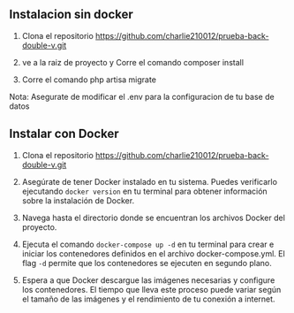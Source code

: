 ## Instalacion sin docker

1. Clona el repositorio https://github.com/charlie210012/prueba-back-double-v.git

2. ve a la raiz de proyecto y Corre el comando composer install

3. Corre el comando php artisa migrate 

Nota: Asegurate de modificar el .env para la configuracion de tu base de datos

## Instalar con Docker

1. Clona el repositorio https://github.com/charlie210012/prueba-back-double-v.git

2. Asegúrate de tener Docker instalado en tu sistema. Puedes verificarlo ejecutando `docker version` en tu terminal para obtener información sobre la instalación de Docker. 

3. Navega hasta el directorio donde se encuentran los archivos Docker del proyecto. 

4. Ejecuta el comando `docker-compose up -d` en tu terminal para crear e iniciar los contenedores definidos en el archivo docker-compose.yml. El flag `-d` permite que los contenedores se ejecuten en segundo plano. 

5. Espera a que Docker descargue las imágenes necesarias y configure los contenedores. El tiempo que lleva este proceso puede variar según el tamaño de las imágenes y el rendimiento de tu conexión a internet. 



